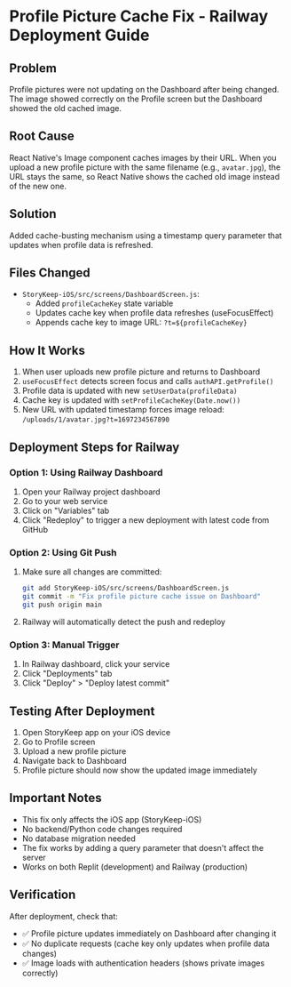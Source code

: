 # Profile Picture Cache Fix - Railway Deployment Guide

## Problem
Profile pictures were not updating on the Dashboard after being changed. The image showed correctly on the Profile screen but the Dashboard showed the old cached image.

## Root Cause
React Native's Image component caches images by their URL. When you upload a new profile picture with the same filename (e.g., `avatar.jpg`), the URL stays the same, so React Native shows the cached old image instead of the new one.

## Solution
Added cache-busting mechanism using a timestamp query parameter that updates when profile data is refreshed.

## Files Changed
- `StoryKeep-iOS/src/screens/DashboardScreen.js`:
  - Added `profileCacheKey` state variable
  - Updates cache key when profile data refreshes (useFocusEffect)
  - Appends cache key to image URL: `?t=${profileCacheKey}`

## How It Works
1. When user uploads new profile picture and returns to Dashboard
2. `useFocusEffect` detects screen focus and calls `authAPI.getProfile()`
3. Profile data is updated with new `setUserData(profileData)`
4. Cache key is updated with `setProfileCacheKey(Date.now())`
5. New URL with updated timestamp forces image reload: `/uploads/1/avatar.jpg?t=1697234567890`

## Deployment Steps for Railway

### Option 1: Using Railway Dashboard
1. Open your Railway project dashboard
2. Go to your web service
3. Click on "Variables" tab
4. Click "Redeploy" to trigger a new deployment with latest code from GitHub

### Option 2: Using Git Push
1. Make sure all changes are committed:
   ```bash
   git add StoryKeep-iOS/src/screens/DashboardScreen.js
   git commit -m "Fix profile picture cache issue on Dashboard"
   git push origin main
   ```

2. Railway will automatically detect the push and redeploy

### Option 3: Manual Trigger
1. In Railway dashboard, click your service
2. Click "Deployments" tab
3. Click "Deploy" > "Deploy latest commit"

## Testing After Deployment
1. Open StoryKeep app on your iOS device
2. Go to Profile screen
3. Upload a new profile picture
4. Navigate back to Dashboard
5. Profile picture should now show the updated image immediately

## Important Notes
- This fix only affects the iOS app (StoryKeep-iOS)
- No backend/Python code changes required
- No database migration needed
- The fix works by adding a query parameter that doesn't affect the server
- Works on both Replit (development) and Railway (production)

## Verification
After deployment, check that:
- ✅ Profile picture updates immediately on Dashboard after changing it
- ✅ No duplicate requests (cache key only updates when profile data changes)
- ✅ Image loads with authentication headers (shows private images correctly)

